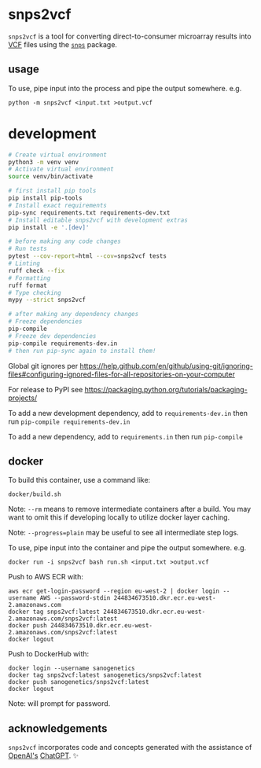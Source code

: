 snps2vcf
========

`snps2vcf` is a tool for converting direct-to-consumer microarray results into
[VCF](https://www.ncbi.nlm.nih.gov/pmc/articles/PMC3137218/) files using the
[`snps`](https://pypi.org/project/snps/) package.

usage
-----

To use, pipe input into the process and pipe the output somewhere. e.g.

```
python -m snps2vcf <input.txt >output.vcf
```

development
===========

```sh
# Create virtual environment
python3 -m venv venv
# Activate virtual environment
source venv/bin/activate

# first install pip tools
pip install pip-tools
# Install exact requirements
pip-sync requirements.txt requirements-dev.txt
# Install editable snps2vcf with development extras
pip install -e '.[dev]'

# before making any code changes
# Run tests
pytest --cov-report=html --cov=snps2vcf tests
# Linting
ruff check --fix
# Formatting
ruff format
# Type checking
mypy --strict snps2vcf

# after making any dependency changes
# Freeze dependencies
pip-compile
# Freeze dev dependencies
pip-compile requirements-dev.in
# then run pip-sync again to install them!
```

Global git ignores per https://help.github.com/en/github/using-git/ignoring-files#configuring-ignored-files-for-all-repositories-on-your-computer

For release to PyPI see https://packaging.python.org/tutorials/packaging-projects/

To add a new development dependency, add to `requirements-dev.in` then run `pip-compile requirements-dev.in`

To add a new dependency, add to `requirements.in` then run `pip-compile`


docker
------

To build this container, use a command like:

```
docker/build.sh
```

Note: `--rm` means to remove intermediate containers after a build. You may want to omit this if developing locally to utilize docker layer caching.

Note: `--progress=plain` may be useful to see all intermediate step logs.

To use, pipe input into the container and pipe the output somewhere. e.g.

```
docker run -i snps2vcf bash run.sh <input.txt >output.vcf
```

Push to AWS ECR with:

```
aws ecr get-login-password --region eu-west-2 | docker login --username AWS --password-stdin 244834673510.dkr.ecr.eu-west-2.amazonaws.com
docker tag snps2vcf:latest 244834673510.dkr.ecr.eu-west-2.amazonaws.com/snps2vcf:latest
docker push 244834673510.dkr.ecr.eu-west-2.amazonaws.com/snps2vcf:latest
docker logout
```

Push to DockerHub with:

```
docker login --username sanogenetics
docker tag snps2vcf:latest sanogenetics/snps2vcf:latest
docker push sanogenetics/snps2vcf:latest
docker logout
```

Note: will prompt for password.

acknowledgements
----------------
`snps2vcf` incorporates code and concepts generated with the assistance of
[OpenAI's](https://openai.com) [ChatGPT](https://chatgpt.com). ✨
